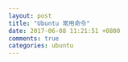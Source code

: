 ```yaml
---
layout: post
title: "Ubuntu 常用命令"
date: 2017-06-08 11:21:51 +0800
comments: true
categories: ubuntu
---
```

